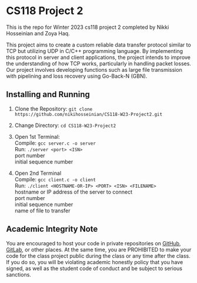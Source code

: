 # CS118 Project 2

This is the repo for Winter 2023 cs118 project  2 completed by Nikki Hosseinian and Zoya Haq. 

This project aims to create a custom reliable data transfer protocol similar to TCP but utilizing UDP in C/C++ programming language. By implementing this protocol in server and client applications, the project intends to improve the understanding of how TCP works, particularly in handling packet losses. Our project involves developing functions such as large file transmission with pipelining and loss recovery using Go-Back-N (GBN). 

## Installing and Running 
1. Clone the Repository: `git clone https://github.com/nikihosseinian/CS118-W23-Project2.git`
2. Change Directory: `cd CS118-W23-Project2`
3. Open 1st Terminal: 
<br /> Compile: `gcc server.c -o server`
<br /> Run: `./server <port> <ISN>`
<br /> <port> port number 
<br />  <isn>  initial sequence number 
          
4. Open 2nd Terminal 
    <br /> Compile: `gcc client.c -o client`
    <br /> Run: `./client <HOSTNAME-OR-IP> <PORT> <ISN> <FILENAME>`
        <br /> <HOSTNAME-OR-IP> hostname or IP address of the server to connect 
       <br />  <port>           port number 
       <br />  <isn>            initial sequence number 
        <br /> <FILENAME>       name of file to transfer 
          



## Academic Integrity Note

You are encouraged to host your code in private repositories on [GitHub](https://github.com/), [GitLab](https://gitlab.com), or other places.  At the same time, you are PROHIBITED to make your code for the class project public during the class or any time after the class.  If you do so, you will be violating academic honestly policy that you have signed, as well as the student code of conduct and be subject to serious sanctions.

